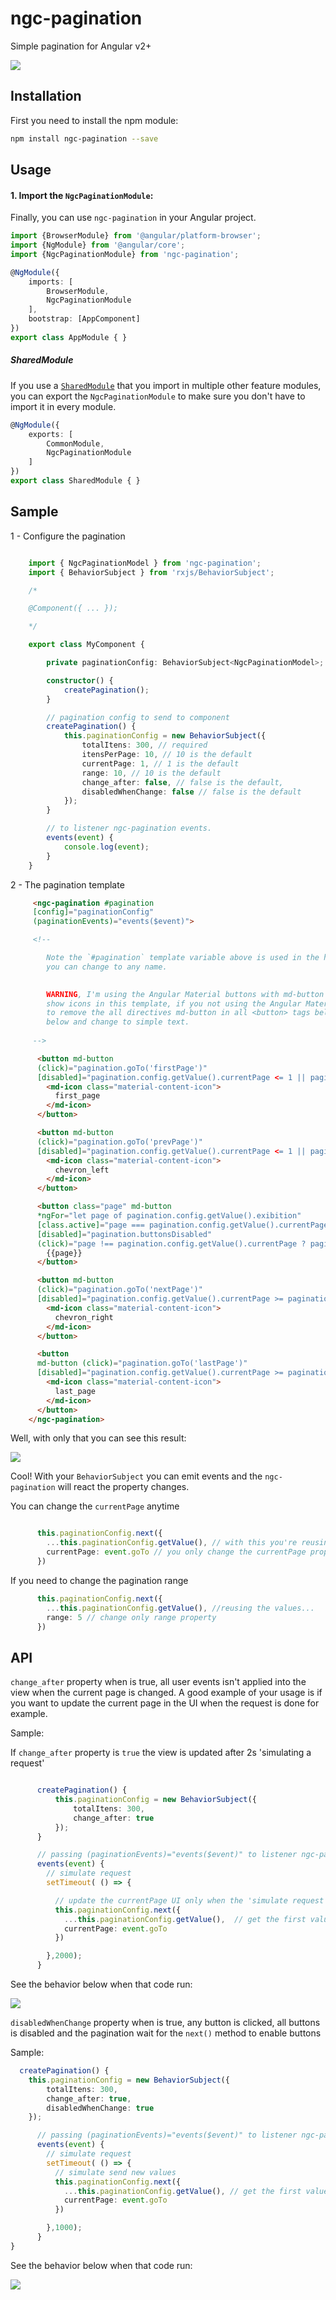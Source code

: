 # ngc-pagination

Simple pagination for Angular v2+

![](http://g.recordit.co/hMI2hoTtG7.gif)

## Installation

First you need to install the npm module:

```sh
npm install ngc-pagination --save
```

## Usage

#### 1. Import the `NgcPaginationModule`:

Finally, you can use `ngc-pagination` in your Angular project.

```ts
import {BrowserModule} from '@angular/platform-browser';
import {NgModule} from '@angular/core';
import {NgcPaginationModule} from 'ngc-pagination';

@NgModule({
    imports: [
        BrowserModule,
        NgcPaginationModule
    ],
    bootstrap: [AppComponent]
})
export class AppModule { }
```

##### SharedModule

If you use a [`SharedModule`](https://angular.io/docs/ts/latest/guide/ngmodule.html#!#shared-modules) that you import in multiple other feature modules,
you can export the `NgcPaginationModule` to make sure you don't have to import it in every module.

```ts
@NgModule({
    exports: [
        CommonModule,
        NgcPaginationModule
    ]
})
export class SharedModule { }
```

## Sample

1 - Configure the pagination

```Typescript

    import { NgcPaginationModel } from 'ngc-pagination';
    import { BehaviorSubject } from 'rxjs/BehaviorSubject';

    /*

    @Component({ ... });

    */

    export class MyComponent {

        private paginationConfig: BehaviorSubject<NgcPaginationModel>;

        constructor() {
            createPagination();
        }

        // pagination config to send to component
        createPagination() {
            this.paginationConfig = new BehaviorSubject({
                totalItens: 300, // required
                itensPerPage: 10, // 10 is the default
                currentPage: 1, // 1 is the default
                range: 10, // 10 is the default
                change_after: false, // false is the default,
                disabledWhenChange: false // false is the default
            });
        }

        // to listener ngc-pagination events.
        events(event) {
            console.log(event);
        }
    }

```


2 - The pagination template

```HTML
     <ngc-pagination #pagination 
     [config]="paginationConfig" 
     (paginationEvents)="events($event)">

     <!-- 

        Note the `#pagination` template variable above is used in the html below to get the component reference.
        you can change to any name.

     
        WARNING, I'm using the Angular Material buttons with md-button directive and <md-icon> to 
        show icons in this template, if you not using the Angular Material in your project you need 
        to remove the all directives md-button in all <button> tags below and remove all <md-icon> 
        below and change to simple text.
    
     -->

      <button md-button 
      (click)="pagination.goTo('firstPage')"
      [disabled]="pagination.config.getValue().currentPage <= 1 || pagination.buttonsDisabled">
        <md-icon class="material-content-icon">
          first_page
        </md-icon>
      </button>

      <button md-button 
      (click)="pagination.goTo('prevPage')"
      [disabled]="pagination.config.getValue().currentPage <= 1 || pagination.buttonsDisabled">
        <md-icon class="material-content-icon">
          chevron_left
        </md-icon>
      </button>

      <button class="page" md-button 
      *ngFor="let page of pagination.config.getValue().exibition" 
      [class.active]="page === pagination.config.getValue().currentPage"
      [disabled]="pagination.buttonsDisabled"
      (click)="page !== pagination.config.getValue().currentPage ? pagination.goTo('pageChanged', page) : undefined">
        {{page}}
      </button>

      <button md-button 
      (click)="pagination.goTo('nextPage')" 
      [disabled]="pagination.config.getValue().currentPage >= pagination.config.getValue().totalPages || pagination.buttonsDisabled">
        <md-icon class="material-content-icon">
          chevron_right
        </md-icon>
      </button>

      <button 
      md-button (click)="pagination.goTo('lastPage')"
      [disabled]="pagination.config.getValue().currentPage >= pagination.config.getValue().totalPages || pagination.buttonsDisabled">
        <md-icon class="material-content-icon">
          last_page
        </md-icon>
      </button>
    </ngc-pagination>
```

Well, with only that you can see this result:

![](http://g.recordit.co/a40l3UuTQe.gif)


Cool! With your `BehaviorSubject` you can emit events and the `ngc-pagination` will react the property changes.

You can change the `currentPage` anytime

```Typescript

      this.paginationConfig.next({
        ...this.paginationConfig.getValue(), // with this you're reusing the active properties like totalItens, range...
        currentPage: event.goTo // you only change the currentPage property
      })

```

If you need to change the pagination range

```Typescript
      this.paginationConfig.next({
        ...this.paginationConfig.getValue(), //reusing the values...
        range: 5 // change only range property
      })
```

## API

`change_after` property when is true, all user events isn't applied into the view when the 
current page is changed. A good example of your usage is if you want to update the current 
page in the UI when the request is done for example.

Sample:

If `change_after` property is `true` the view is updated after 2s 'simulating a request'

```Typescript

      createPagination() {
          this.paginationConfig = new BehaviorSubject({
              totalItens: 300,
              change_after: true
          });
      }

      // passing (paginationEvents)="events($event)" to listener ngc-pagination events
      events(event) {
        // simulate request
        setTimeout( () => {

          // update the currentPage UI only when the 'simulate request is back' after 2s
          this.paginationConfig.next({
            ...this.paginationConfig.getValue(),  // get the first values
            currentPage: event.goTo
          })

        },2000);
      }
```

See the behavior below when that code run:

![](http://g.recordit.co/69wMYPL8qj.gif)


`disabledWhenChange` property when is true, any button is clicked, all buttons is disabled 
and the pagination wait for the `next()` method to enable buttons

Sample:

```Typescript
  createPagination() {
    this.paginationConfig = new BehaviorSubject({
        totalItens: 300,
        change_after: true,
        disabledWhenChange: true
    });

      // passing (paginationEvents)="events($event)" to listener ngc-pagination events
      events(event) {
        // simulate request
        setTimeout( () => {
          // simulate send new values
          this.paginationConfig.next({
            ...this.paginationConfig.getValue(), // get the first values
            currentPage: event.goTo
          })

        },1000);
      }
}
```
See the behavior below when that code run:

![](http://g.recordit.co/edCW9GNta4.gif)
